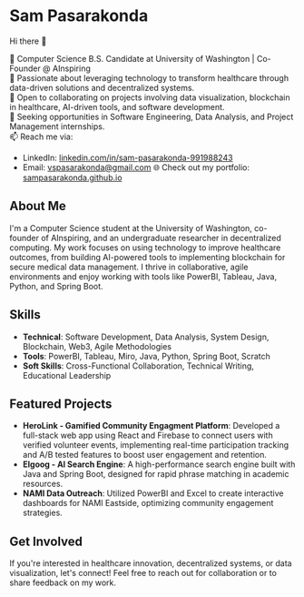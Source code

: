 # Sam Pasarakonda

Hi there 👋

🔭 Computer Science B.S. Candidate at University of Washington | Co-Founder @ AInspiring  
🌱 Passionate about leveraging technology to transform healthcare through data-driven solutions and decentralized systems.  
👯 Open to collaborating on projects involving data visualization, blockchain in healthcare, AI-driven tools, and software development.  
🤝 Seeking opportunities in Software Engineering, Data Analysis, and Project Management internships.  
📫 Reach me via:  
- LinkedIn: [linkedin.com/in/sam-pasarakonda-991988243](https://www.linkedin.com/in/sam-pasarakonda-991988243/)  
- Email: [vspasarakonda@gmail.com](mailto:vspasarakonda@gmail.com)
🌐 Check out my portfolio: [sampasarakonda.github.io](https://sampasarakonda.github.io)  

## About Me  
I'm a Computer Science student at the University of Washington, co-founder of AInspiring, and an undergraduate researcher in decentralized computing. My work focuses on using technology to improve healthcare outcomes, from building AI-powered tools to implementing blockchain for secure medical data management. I thrive in collaborative, agile environments and enjoy working with tools like PowerBI, Tableau, Java, Python, and Spring Boot.

## Skills  
- **Technical**: Software Development, Data Analysis, System Design, Blockchain, Web3, Agile Methodologies  
- **Tools**: PowerBI, Tableau, Miro, Java, Python, Spring Boot, Scratch  
- **Soft Skills**: Cross-Functional Collaboration, Technical Writing, Educational Leadership  

## Featured Projects  
- **HeroLink - Gamified Community Engagment Platform**: Developed a full-stack web app using React and Firebase to connect users with verified volunteer events, implementing real-time participation tracking and A/B tested features to boost user engagement and retention.  
- **Elgoog - AI Search Engine**: A high-performance search engine built with Java and Spring Boot, designed for rapid phrase matching in academic resources.  
- **NAMI Data Outreach**: Utilized PowerBI and Excel to create interactive dashboards for NAMI Eastside, optimizing community engagement strategies.  

## Get Involved  
If you're interested in healthcare innovation, decentralized systems, or data visualization, let's connect! Feel free to reach out for collaboration or to share feedback on my work.  
